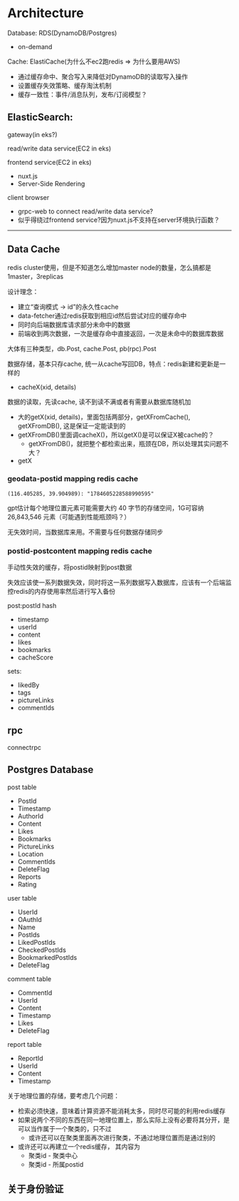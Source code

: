 # Architecture

Database: RDS(DynamoDB/Postgres)
- on-demand

Cache: ElastiCache(为什么不ec2跑redis => 为什么要用AWS)
- 通过缓存命中、聚合写入来降低对DynamoDB的读取写入操作
- 设置缓存失效策略、缓存淘汰机制
- 缓存一致性：事件/消息队列，发布/订阅模型？

ElasticSearch:
- 

gateway(in eks?)

read/write data service(EC2 in eks)

frontend service(EC2 in eks)
- nuxt.js
- Server-Side Rendering

client browser
- grpc-web to connect read/write data service?
- 似乎得绕过frontend service?因为nuxt.js不支持在server环境执行函数？

---

## Data Cache
redis cluster使用，但是不知道怎么增加master node的数量，怎么搞都是1master，3replicas

设计理念：
- 建立“查询模式 -> id”的永久性cache
- data-fetcher通过redis获取到相应id然后尝试对应的缓存命中
- 同时向后端数据库请求部分未命中的数据
- 前端收到两次数据，一次是缓存命中直接返回，一次是未命中的数据库数据

大体有三种类型，db.Post, cache.Post, pb(rpc).Post

数据存储，基本只存cache, 统一从cache写回DB，特点：redis新建和更新是一样的
- cacheX(xid, details)

数据的读取，先读cache, 读不到读不满或者有需要从数据库随机加
- 大的getX(xid, details)，里面包括两部分，getXFromCache(), getXFromDB(), 这是保证一定能读到的
- getXFromDB()里面调cacheX()，所以getX()是可以保证X被cache的？
    - getXFromDB()，就把整个都检索出来，瓶颈在DB，所以处理其实问题不大？
- getX

### geodata-postid mapping redis cache

`(116.405285, 39.904989): "1784605228588990595"`

gpt估计每个地理位置元素可能需要大约 40 字节的存储空间，1G可容纳26,843,546 元素（可能遇到性能瓶颈吗？）

无失效时间，当数据库来用。不需要与任何数据存储同步

### postid-postcontent mapping redis cache

手动性失效的缓存，将postid映射到post数据

失效应该使一系列数据失效，同时将这一系列数据写入数据库，应该有一个后端监控redis的内存使用率然后进行写入备份

post:postId hash
- timestamp
- userId
- content
- likes
- bookmarks
- cacheScore

sets:
- likedBy
- tags
- pictureLinks
- commentIds



## rpc
connectrpc

## Postgres Database

post table
- PostId
- Timestamp
- AuthorId
- Content
- Likes
- Bookmarks
- PictureLinks
- Location
- CommentIds
- DeleteFlag
- Reports
- Rating

user table
- UserId
- OAuthId
- Name
- PostIds
- LikedPostIds
- CheckedPostIds
- BookmarkedPostIds
- DeleteFlag

comment table
- CommentId
- UserId
- Content
- Timestamp
- Likes
- DeleteFlag

report table
- ReportId
- UserId
- Content
- Timestamp


关于地理位置的存储，要考虑几个问题：
- 检索必须快速，意味着计算资源不能消耗太多，同时尽可能的利用redis缓存
- 如果说两个不同的东西在同一地理位置上，那么实际上没有必要将其分开，是可以当作属于一个聚类的，只不过
    - 或许还可以在聚类里面再次进行聚类，不通过地理位置而是通过别的
- 或许还可以再建立一个redis缓存， 其内容为
    - 聚类id - 聚类中心
    - 聚类id - 所属postid


关于身份验证
- 